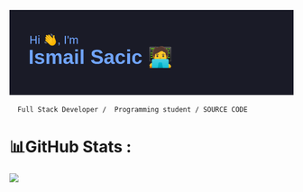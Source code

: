 <p align="center">
  
  ![Header](/header.png)


```sh-session
  Full Stack Developer /  Programming student / SOURCE CODE
```
  
</p>

# 📊GitHub Stats :

![](https://github-readme-stats.vercel.app/api?username=ismail424&theme=tokyonight&hide_border=true&include_all_commits=false&count_private=true)<br/>


